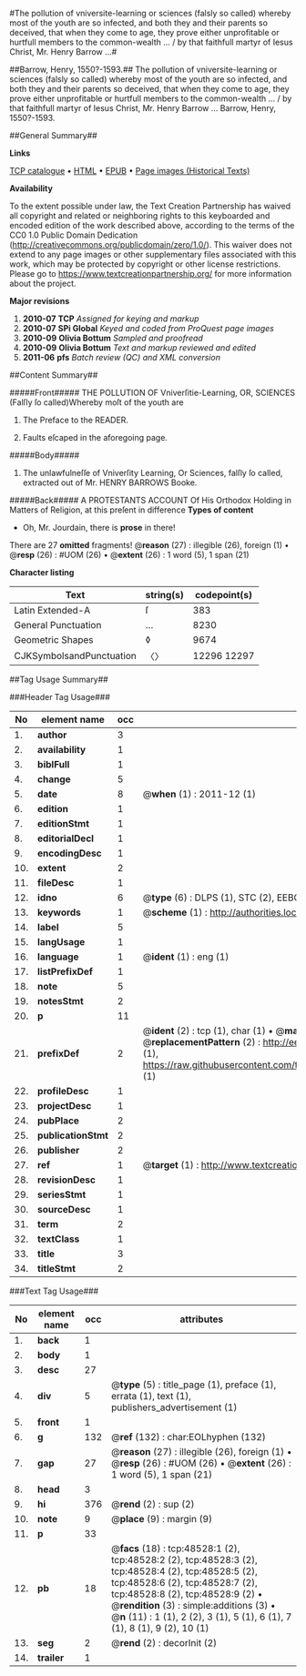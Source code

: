 #The pollution of vniversite-learning or sciences (falsly so called) whereby most of the youth are so infected, and both they and their parents so deceived, that when they come to age, they prove either unprofitable or hurtfull members to the common-wealth ... / by that faithfull martyr of Iesus Christ, Mr. Henry Barrow ...#

##Barrow, Henry, 1550?-1593.##
The pollution of vniversite-learning or sciences (falsly so called) whereby most of the youth are so infected, and both they and their parents so deceived, that when they come to age, they prove either unprofitable or hurtfull members to the common-wealth ... / by that faithfull martyr of Iesus Christ, Mr. Henry Barrow ...
Barrow, Henry, 1550?-1593.

##General Summary##

**Links**

[TCP catalogue](http://www.ota.ox.ac.uk/tcp/)  • 
[HTML](http://tei.it.ox.ac.uk/tcp/Texts-HTML/free/A31/A31052.html)  • 
[EPUB](http://tei.it.ox.ac.uk/tcp/Texts-EPUB/free/A31/A31052.epub) • 
[Page images (Historical Texts)](https://historicaltexts.jisc.ac.uk/eebo-11744275e)

**Availability**

To the extent possible under law, the Text Creation Partnership has waived all copyright and related or neighboring rights to this keyboarded and encoded edition of the work described above, according to the terms of the CC0 1.0 Public Domain Dedication (http://creativecommons.org/publicdomain/zero/1.0/). This waiver does not extend to any page images or other supplementary files associated with this work, which may be protected by copyright or other license restrictions. Please go to https://www.textcreationpartnership.org/ for more information about the project.

**Major revisions**

1. __2010-07__ __TCP__ *Assigned for keying and markup*
1. __2010-07__ __SPi Global__ *Keyed and coded from ProQuest page images*
1. __2010-09__ __Olivia Bottum__ *Sampled and proofread*
1. __2010-09__ __Olivia Bottum__ *Text and markup reviewed and edited*
1. __2011-06__ __pfs__ *Batch review (QC) and XML conversion*

##Content Summary##

#####Front#####
THE POLLUTION OF Vniverſitie-Learning, OR, SCIENCES (Falſly ſo called)Whereby moſt of the youth are 
1. The Preface to the READER.

1. Faults eſcaped in the aforegoing page.

#####Body#####

1. The unlawfulneſſe of Vniverſity Learning, Or Sciences, falſly ſo called, extracted out of Mr. HENRY BARROWS Booke.

#####Back#####
A PROTESTANTS ACCOUNT Of His Orthodox Holding in Matters of Religion, at this preſent in difference 
**Types of content**

  * Oh, Mr. Jourdain, there is **prose** in there!

There are 27 **omitted** fragments! 
 @__reason__ (27) : illegible (26), foreign (1)  •  @__resp__ (26) : #UOM (26)  •  @__extent__ (26) : 1 word (5), 1 span (21)

**Character listing**


|Text|string(s)|codepoint(s)|
|---|---|---|
|Latin Extended-A|ſ|383|
|General Punctuation|…|8230|
|Geometric Shapes|◊|9674|
|CJKSymbolsandPunctuation|〈〉|12296 12297|

##Tag Usage Summary##

###Header Tag Usage###

|No|element name|occ|attributes|
|---|---|---|---|
|1.|__author__|3||
|2.|__availability__|1||
|3.|__biblFull__|1||
|4.|__change__|5||
|5.|__date__|8| @__when__ (1) : 2011-12 (1)|
|6.|__edition__|1||
|7.|__editionStmt__|1||
|8.|__editorialDecl__|1||
|9.|__encodingDesc__|1||
|10.|__extent__|2||
|11.|__fileDesc__|1||
|12.|__idno__|6| @__type__ (6) : DLPS (1), STC (2), EEBO-CITATION (1), OCLC (1), VID (1)|
|13.|__keywords__|1| @__scheme__ (1) : http://authorities.loc.gov/ (1)|
|14.|__label__|5||
|15.|__langUsage__|1||
|16.|__language__|1| @__ident__ (1) : eng (1)|
|17.|__listPrefixDef__|1||
|18.|__note__|5||
|19.|__notesStmt__|2||
|20.|__p__|11||
|21.|__prefixDef__|2| @__ident__ (2) : tcp (1), char (1)  •  @__matchPattern__ (2) : ([0-9\-]+):([0-9IVX]+) (1), (.+) (1)  •  @__replacementPattern__ (2) : http://eebo.chadwyck.com/downloadtiff?vid=$1&page=$2 (1), https://raw.githubusercontent.com/textcreationpartnership/Texts/master/tcpchars.xml#$1 (1)|
|22.|__profileDesc__|1||
|23.|__projectDesc__|1||
|24.|__pubPlace__|2||
|25.|__publicationStmt__|2||
|26.|__publisher__|2||
|27.|__ref__|1| @__target__ (1) : http://www.textcreationpartnership.org/docs/. (1)|
|28.|__revisionDesc__|1||
|29.|__seriesStmt__|1||
|30.|__sourceDesc__|1||
|31.|__term__|2||
|32.|__textClass__|1||
|33.|__title__|3||
|34.|__titleStmt__|2||


###Text Tag Usage###

|No|element name|occ|attributes|
|---|---|---|---|
|1.|__back__|1||
|2.|__body__|1||
|3.|__desc__|27||
|4.|__div__|5| @__type__ (5) : title_page (1), preface (1), errata (1), text (1), publishers_advertisement (1)|
|5.|__front__|1||
|6.|__g__|132| @__ref__ (132) : char:EOLhyphen (132)|
|7.|__gap__|27| @__reason__ (27) : illegible (26), foreign (1)  •  @__resp__ (26) : #UOM (26)  •  @__extent__ (26) : 1 word (5), 1 span (21)|
|8.|__head__|3||
|9.|__hi__|376| @__rend__ (2) : sup (2)|
|10.|__note__|9| @__place__ (9) : margin (9)|
|11.|__p__|33||
|12.|__pb__|18| @__facs__ (18) : tcp:48528:1 (2), tcp:48528:2 (2), tcp:48528:3 (2), tcp:48528:4 (2), tcp:48528:5 (2), tcp:48528:6 (2), tcp:48528:7 (2), tcp:48528:8 (2), tcp:48528:9 (2)  •  @__rendition__ (3) : simple:additions (3)  •  @__n__ (11) : 1 (1), 2 (2), 3 (1), 5 (1), 6 (1), 7 (1), 8 (1), 9 (2), 10 (1)|
|13.|__seg__|2| @__rend__ (2) : decorInit (2)|
|14.|__trailer__|1||
